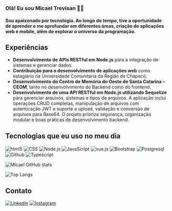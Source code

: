 ### Olá! Eu sou Micael Trevisan 👋🏻
#### Sou apaixonado por tecnologia. Ao longo do tempo, tive a oportunidade de aprender e me aprofundar em diferentes áreas, criação de aplicações web e mobile, além de explorar o universo da programação.

## Experiências

- **Desenvolvimento de APIs RESTful em Node.js** para a integração de sistemas e gerenciar dados.
- **Contribuição para o desenvolvimento de aplicações web** como estagiário na Universidade Comunitária da Região de Chapecó.
- **Desenvolvimento do Centro de Memória do Oeste de Santa Catarina – CEOM**, tanto no desenvolvimento do Backend como do frontend.
- **Desenvolvimento de uma API RESTful em Node.js utilizando Sequelize** para gerenciar arquivos, sistemas e tipos de arquivos. A aplicação inclui operações CRUD completas, manipulação de arquivos com autenticação JWT e suporte a upload, validação e conversão de arquivos para Base64. O projeto prioriza segurança, organização modular e boas práticas de desenvolvimento backend.

## Tecnologias que eu uso no meu dia

<div>
  <img align="center" alt="html5" src="https://img.shields.io/badge/HTML5-E34F26?style=for-the-badge&logo=html5&logoColor=white"/>
  <img align="center" alt="CSS" src="https://img.shields.io/badge/CSS-239120?&style=for-the-badge&logo=css3&logoColor=white"/>
  <img align="center" alt="Node.js" src="https://img.shields.io/badge/Node.js-43853D?style=for-the-badge&logo=node.js&logoColor=white"/>
  <img align="center" alt="JavaScript" src="https://img.shields.io/badge/JavaScript-F7DF1E?style=for-the-badge&logo=javascript&logoColor=black"/>
  <img align="center" alt="vue.js" src="https://img.shields.io/badge/Vue.js-35495E?style=for-the-badge&logo=vue.js&logoColor=4FC08D"/>
  <img align="center" alt="Bootstrap" src="https://img.shields.io/badge/Bootstrap-563D7C?style=for-the-badge&logo=bootstrap&logoColor=white"/>
  <img align="center" alt="Postgresql" src="https://img.shields.io/badge/PostgreSQL-316192?style=for-the-badge&logo=postgresql&logoColor=white"/>
  <img align="center" alt="Github" src="https://img.shields.io/badge/GitHub_Actions-2088FF?style=for-the-badge&logo=github-actions&logoColor=white"/>
  <img align="center" alt="Typescript" src="https://img.shields.io/badge/TypeScript-007ACC?style=for-the-badge&logo=typescript&logoColor=white"/>
</div>


![Micael GitHub stats](https://github-readme-stats.vercel.app/api?username=Micael-xv&show_icons=true&theme=radical)

![Top Langs](https://github-readme-stats.vercel.app/api/top-langs/?username=Micael-xv&layout=compact)

## Contato

[![Linkedin](https://img.shields.io/badge/LinkedIn-0077B5?style=for-the-badge&logo=linkedin&logoColor=white)](https://www.linkedin.com/in/micael-trevisan-413221206)
[![Instagram](https://img.shields.io/badge/Instagram-E4405F?style=for-the-badge&logo=instagram&logoColor=white)](https://www.instagram.com/micael_trevisan)

